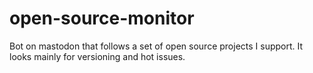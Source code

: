 # open-source-monitor
Bot on mastodon that follows a set of open source projects I support. It looks mainly for versioning and hot issues.
